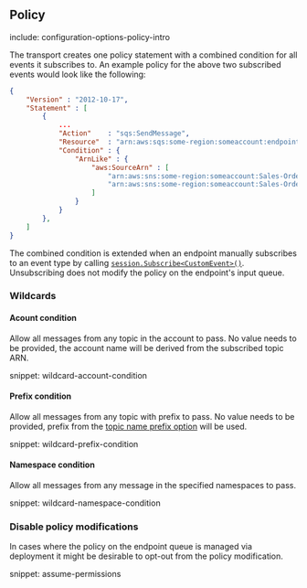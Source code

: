 ## Policy

include: configuration-options-policy-intro

The transport creates one policy statement with a combined condition for all events it subscribes to. An example policy for the above two subscribed events would look like the following:

```json
{
    "Version" : "2012-10-17",
    "Statement" : [
        {
            ...
            "Action"    : "sqs:SendMessage",
            "Resource"  : "arn:aws:sqs:some-region:someaccount:endpoint",
            "Condition" : {
                "ArnLike" : {
                    "aws:SourceArn" : [
                        "arn:aws:sns:some-region:someaccount:Sales-OrderAccepted",
                        "arn:aws:sns:some-region:someaccount:Sales-OrderPaid"
                    ]
                }
            }
        },
    ]
}
```

The combined condition is extended when an endpoint manually subscribes to an event type by calling [`session.Subscribe<CustomEvent>()`](/nservicebus/messaging/publish-subscribe/controlling-what-is-subscribed.md). Unsubscribing does not modify the policy on the endpoint's input queue.

### Wildcards

#### Acount condition

Allow all messages from any topic in the account to pass. No value needs to be provided, the account name will be derived from the subscribed topic ARN.

snippet: wildcard-account-condition

#### Prefix condition

Allow all messages from any topic with prefix to pass. No value needs to be provided, prefix from the [topic name prefix option](#topicnameprefix) will be used.

snippet: wildcard-prefix-condition

#### Namespace condition

Allow all messages from any message in the specified namespaces to pass.

snippet: wildcard-namespace-condition

### Disable policy modifications

In cases where the policy on the endpoint queue is managed via deployment it might be desirable to opt-out from the policy modification.

snippet: assume-permissions